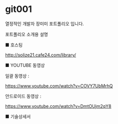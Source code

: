 # git001
열정적인 개발자 장미미 포트폴리오 입니다.


포트폴리오 소개용 설명

■ 호스팅

http://solize21.cafe24.com/library/



■ YOUTUBE 동영상

일괄 동영상 : 

https://www.youtube.com/watch?v=COVY7UbMrhQ

안드로이드 동영상 :

https://www.youtube.com/watch?v=DmtOUjm2qY8



■ 기술상세서
